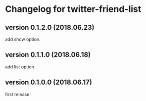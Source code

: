 # Changelog for twitter-friend-list

## version 0.1.2.0 (2018.06.23)

add show option.

## version 0.1.1.0 (2018.06.18)

add list option.

## version 0.1.0.0 (2018.06.17)

first release.
